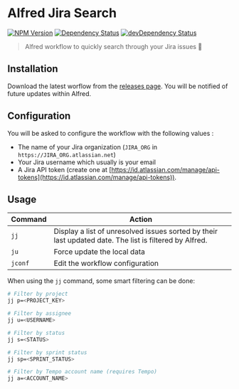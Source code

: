 # Alfred Jira Search

[![NPM Version](https://img.shields.io/npm/v/alfred-jira-search.svg?style=flat-square)](https://www.npmjs.com/package/alfred-jira-search)
[![Dependency Status](https://img.shields.io/david/titouanmathis/alfred-jira-search?style=flat-square)](https://david-dm.org/titouanmathis/alfred-jira-search)
[![devDependency Status](https://img.shields.io/david/dev/titouanmathis/alfred-jira-search?style=flat-square)](https://david-dm.org/titouanmathis/alfred-jira-search?type=dev)

> Alfred workflow to quickly search through your Jira issues 🔎

## Installation

Download the latest worflow from the [releases page](https://github.com/titouanmathis/alfred-jira-search/releases). You will be notified of future updates within Alfred.

## Configuration

You will be asked to configure the workflow with the following values :

- The name of your Jira organization (`JIRA_ORG` in `https://JIRA_ORG.atlassian.net`)
- Your Jira username which usually is your email
- A Jira API token (create one at [https://id.atlassian.com/manage/api-tokens](https://id.atlassian.com/manage/api-tokens)).

## Usage

| Command | Action |
|-|-|
| `jj` | Display a list of unresolved issues sorted by their last updated date. The list is filtered by Alfred. |
| `ju` | Force update the local data |
| `jconf` | Edit the workflow configuration |

When using the `jj` command, some smart filtering can be done:

```bash
# Filter by project
jj p=<PROJECT_KEY>

# Filter by assignee
jj u=<USERNAME>

# Filter by status
jj s=<STATUS>

# Filter by sprint status
jj sp=<SPRINT_STATUS>

# Filter by Tempo account name (requires Tempo)
jj a=<ACCOUNT_NAME>
```
